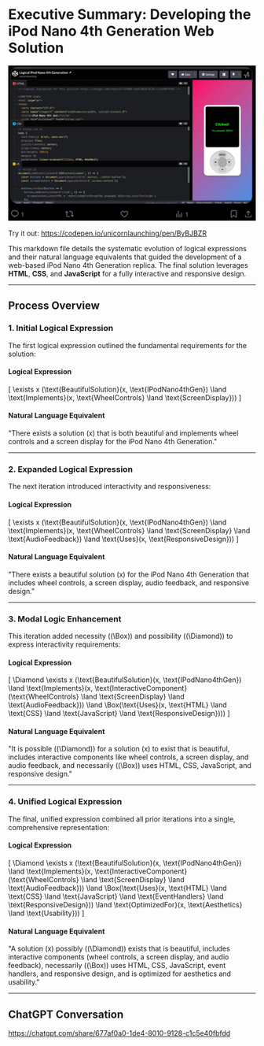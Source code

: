 # Executive Summary: Developing the iPod Nano 4th Generation Web Solution

![ipod created with logical expressions](logickalipod.jpg "The Logickal iPod 4th Generation")

Try it out: https://codepen.io/unicornlaunching/pen/ByBJBZR

This markdown file details the systematic evolution of logical expressions and their natural language equivalents that guided the development of a web-based iPod Nano 4th Generation replica. The final solution leverages **HTML**, **CSS**, and **JavaScript** for a fully interactive and responsive design.

---

## **Process Overview**

### **1. Initial Logical Expression**
The first logical expression outlined the fundamental requirements for the solution:

#### **Logical Expression**  
\[
\exists x (\text{BeautifulSolution}(x, \text{IPodNano4thGen}) \land \text{Implements}(x, \text{WheelControls} \land \text{ScreenDisplay}))
\]

#### **Natural Language Equivalent**  
"There exists a solution \(x\) that is both beautiful and implements wheel controls and a screen display for the iPod Nano 4th Generation."

---

### **2. Expanded Logical Expression**
The next iteration introduced interactivity and responsiveness:

#### **Logical Expression**  
\[
\exists x (\text{BeautifulSolution}(x, \text{IPodNano4thGen}) \land \text{Implements}(x, \text{WheelControls} \land \text{ScreenDisplay} \land \text{AudioFeedback}) \land \text{Uses}(x, \text{ResponsiveDesign}))
\]

#### **Natural Language Equivalent**  
"There exists a beautiful solution \(x\) for the iPod Nano 4th Generation that includes wheel controls, a screen display, audio feedback, and responsive design."

---

### **3. Modal Logic Enhancement**
This iteration added necessity (\(\Box\)) and possibility (\(\Diamond\)) to express interactivity requirements:

#### **Logical Expression**  
\[
\Diamond \exists x (\text{BeautifulSolution}(x, \text{IPodNano4thGen}) \land \text{Implements}(x, \text{InteractiveComponent}(\text{WheelControls} \land \text{ScreenDisplay} \land \text{AudioFeedback})) \land \Box(\text{Uses}(x, \text{HTML} \land \text{CSS} \land \text{JavaScript} \land \text{ResponsiveDesign})))
\]

#### **Natural Language Equivalent**  
"It is possible (\(\Diamond\)) for a solution \(x\) to exist that is beautiful, includes interactive components like wheel controls, a screen display, and audio feedback, and necessarily (\(\Box\)) uses HTML, CSS, JavaScript, and responsive design."

---

### **4. Unified Logical Expression**
The final, unified expression combined all prior iterations into a single, comprehensive representation:

#### **Logical Expression**  
\[
\Diamond \exists x (\text{BeautifulSolution}(x, \text{IPodNano4thGen}) \land \text{Implements}(x, \text{InteractiveComponent}(\text{WheelControls} \land \text{ScreenDisplay} \land \text{AudioFeedback})) \land \Box(\text{Uses}(x, \text{HTML} \land \text{CSS} \land \text{JavaScript} \land \text{EventHandlers} \land \text{ResponsiveDesign})) \land \text{OptimizedFor}(x, \text{Aesthetics} \land \text{Usability}))
\]

#### **Natural Language Equivalent**  
"A solution \(x\) possibly (\(\Diamond\)) exists that is beautiful, includes interactive components (wheel controls, a screen display, and audio feedback), necessarily (\(\Box\)) uses HTML, CSS, JavaScript, event handlers, and responsive design, and is optimized for aesthetics and usability."

---

## **ChatGPT Conversation**

https://chatgpt.com/share/677af0a0-1de4-8010-9128-c1c5e40fbfdd
